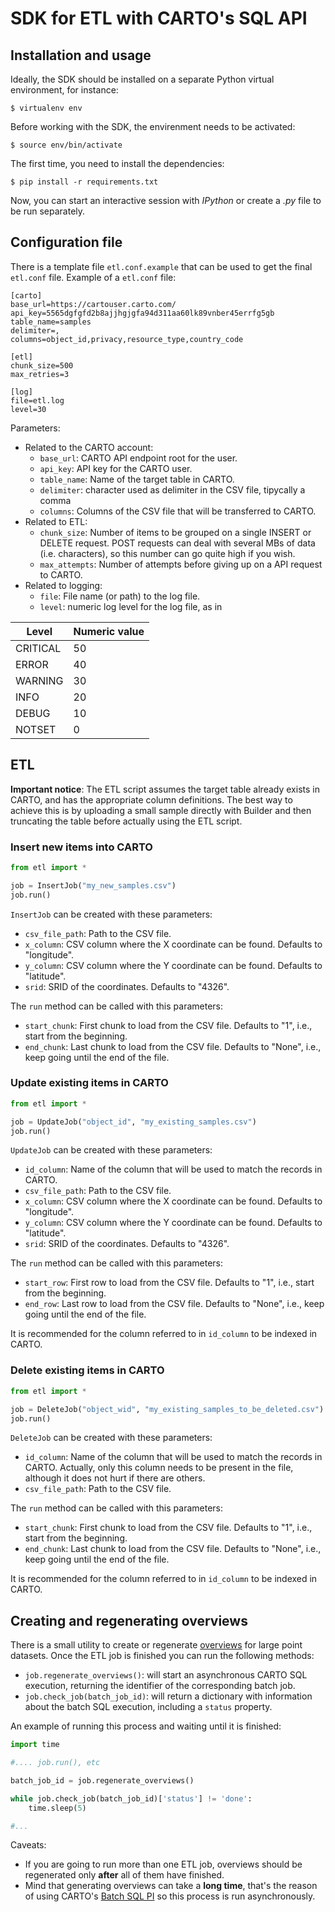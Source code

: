 # SDK for ETL with CARTO's SQL API

## Installation and usage

Ideally, the SDK should be installed on a separate Python virtual environment, for instance:

```
$ virtualenv env
```

Before working with the SDK, the envirenment needs to be activated:

```
$ source env/bin/activate
```

The first time, you need to install the dependencies:

```
$ pip install -r requirements.txt
```

Now, you can start an interactive session with _IPython_ or create a _.py_ file to be run separately.

## Configuration file

There is a template file `etl.conf.example` that can be used to get the final `etl.conf` file. Example of a `etl.conf` file:

```
[carto]
base_url=https://cartouser.carto.com/
api_key=5565dgfgfd2b8ajjhgjgfa94d311aa60lk89vnber45errfg5gb
table_name=samples
delimiter=,
columns=object_id,privacy,resource_type,country_code

[etl]
chunk_size=500
max_retries=3

[log]
file=etl.log
level=30
```

Parameters:

* Related to the CARTO account:
  * `base_url`: CARTO API endpoint root for the user.
  * `api_key`: API key for the CARTO user.
  * `table_name`: Name of the target table in CARTO.
  * `delimiter`: character used as delimiter in the CSV file, tipycally a comma
  * `columns`: Columns of the CSV file that will be transferred to CARTO.
* Related to ETL:
  * `chunk_size`: Number of items to be grouped on a single INSERT or DELETE request. POST requests can deal with several MBs of data (i.e. characters), so this number can go quite high if you wish.
  * `max_attempts`: Number of attempts before giving up on a API request to CARTO.
* Related to logging:
  * `file`: File name (or path) to the log file.
  * `level`: numeric log level for the log file, as in

|  Level | Numeric value |
|--------|---------------|
| CRITICAL | 50 |
| ERROR | 40 |
| WARNING | 30 |
| INFO | 20 |
| DEBUG | 10 |
| NOTSET | 0 |

## ETL

**Important notice**: The ETL script assumes the target table already exists in CARTO, and has the appropriate column definitions. The best way to achieve this is by uploading a small sample directly with Builder and then truncating the table before actually using the ETL script.

### Insert new items into CARTO

```python
from etl import *

job = InsertJob("my_new_samples.csv")
job.run()
```

`InsertJob` can be created with these parameters:
* `csv_file_path`: Path to the CSV file.
* `x_column`: CSV column where the X coordinate can be found. Defaults to "longitude".
* `y_column`: CSV column where the Y coordinate can be found. Defaults to "latitude".
* `srid`: SRID of the coordinates. Defaults to "4326".

The `run` method can be called with this parameters:
* `start_chunk`: First chunk to load from the CSV file. Defaults to "1", i.e., start from the beginning.
* `end_chunk`: Last chunk to load from the CSV file. Defaults to "None", i.e., keep going until the end of the file.

### Update existing items in CARTO

```python
from etl import *

job = UpdateJob("object_id", "my_existing_samples.csv")
job.run()
```

`UpdateJob` can be created with these parameters:
* `id_column`: Name of the column that will be used to match the records in CARTO.
* `csv_file_path`: Path to the CSV file.
* `x_column`: CSV column where the X coordinate can be found. Defaults to "longitude".
* `y_column`: CSV column where the Y coordinate can be found. Defaults to "latitude".
* `srid`: SRID of the coordinates. Defaults to "4326".

The `run` method can be called with this parameters:
* `start_row`: First row to load from the CSV file. Defaults to "1", i.e., start from the beginning.
* `end_row`: Last row to load from the CSV file. Defaults to "None", i.e., keep going until the end of the file.

It is recommended for the column referred to in `id_column` to be indexed in CARTO.

### Delete existing items in CARTO

```python
from etl import *

job = DeleteJob("object_wid", "my_existing_samples_to_be_deleted.csv")
job.run()
```

`DeleteJob` can be created with these parameters:
* `id_column`: Name of the column that will be used to match the records in CARTO. Actually, only this column needs to be present in the file, although it does not hurt if there are others.
* `csv_file_path`: Path to the CSV file.

The `run` method can be called with this parameters:
* `start_chunk`: First chunk to load from the CSV file. Defaults to "1", i.e., start from the beginning.
* `end_chunk`: Last chunk to load from the CSV file. Defaults to "None", i.e., keep going until the end of the file.

It is recommended for the column referred to in `id_column` to be indexed in CARTO.

## Creating and regenerating overviews

There is a small utility to create or regenerate [overviews](https://carto.com/docs/tips-and-tricks/back-end-data-performance) for large point datasets. Once the ETL job is finished you can run the following methods:

* `job.regenerate_overviews()`: will start an asynchronous CARTO SQL execution, returning the identifier of the corresponding batch job.
* `job.check_job(batch_job_id)`: will return a dictionary with information about the batch SQL execution, including a `status` property.

An example of running this process and waiting until it is finished:

```python
import time

#.... job.run(), etc

batch_job_id = job.regenerate_overviews()

while job.check_job(batch_job_id)['status'] != 'done':
    time.sleep(5)

#...
```

Caveats:

* If you are going to run more than one ETL job, overviews should be regenerated only **after** all of them have finished.
* Mind that generating overviews can take a **long time**, that's the reason of using CARTO's [Batch SQL PI](https://carto.com/docs/carto-engine/sql-api/batch-queries/) so this process is run asynchronously.
